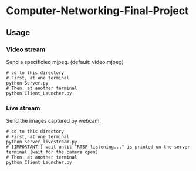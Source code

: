 # Computer-Networking-Final-Project
## Usage
### Video stream
Send a specificied mjpeg. (default: video.mjpeg)
```
# cd to this directory
# First, at one terminal
python Server.py
# Then, at another terminal
python Client_Launcher.py
```
### Live stream
Send the images captured by webcam.
```
# cd to this directory
# First, at one terminal
python Server_livestream.py
# [IMPORTANT!] wait until "RTSP listening..." is printed on the server terminal (wait for the camera open)
# Then, at another terminal
python Client_Launcher.py
```
